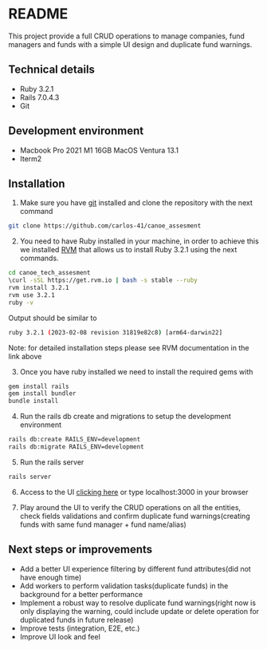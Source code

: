 # README
This project provide a full CRUD operations to manage companies, fund managers and funds with a simple UI design and duplicate fund warnings.

## Technical details
* Ruby 3.2.1
* Rails 7.0.4.3
* Git

## Development environment
* Macbook Pro 2021 M1 16GB MacOS Ventura 13.1
* Iterm2 

## Installation
1) Make sure you have [git](https://git-scm.com/book/en/v2/Getting-Started-Installing-Git) installed and clone the repository with the next command
```bash
git clone https://github.com/carlos-41/canoe_assesment
```
2) You need to have Ruby installed in your machine, in order to achieve this we installed [RVM](https://rvm.io/rvm/install) that allows us to install Ruby 3.2.1 using the next commands. 
```bash
cd canoe_tech_assesment
\curl -sSL https://get.rvm.io | bash -s stable --ruby
rvm install 3.2.1
rvm use 3.2.1
ruby -v
```
Output should be similar to
```bash
ruby 3.2.1 (2023-02-08 revision 31819e82c8) [arm64-darwin22]
```

Note: for detailed installation steps please see RVM documentation in the link above

3) Once you have ruby installed we need to install the required gems with
```bash
gem install rails
gem install bundler
bundle install
```

4) Run the rails db create and migrations to setup the development environment
```bash
rails db:create RAILS_ENV=development
rails db:migrate RAILS_ENV=development
```

5) Run the rails server
```bash
rails server
```

6) Access to the UI [clicking here](http://localhost:3000/) or type localhost:3000 in your browser

7) Play around the UI to verify the CRUD operations on all the entities, check fields validations and confirm duplicate fund warnings(creating funds with same fund manager + fund name/alias)

## Next steps or improvements

* Add a better UI experience filtering by different fund attributes(did not have enough time)
* Add workers to perform validation tasks(duplicate funds) in the background for a better performance
* Implement a robust way to resolve duplicate fund warnings(right now is only displaying the warning, could include update or delete operation for duplicated funds in future release)
* Improve tests (integration, E2E, etc.)
* Improve UI look and feel
